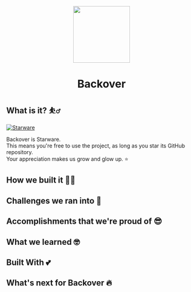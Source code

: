 
<p align='center'><img src='https://res.cloudinary.com/dguy8qpzi/image/upload/v1632501398/backoverLogo_wawqva.png' width="150" ></p>
<h1 align='center'> Backover</h1>
<p align='center'>

</p>

## What is it? ⛹️‍♂️



[![Starware](https://img.shields.io/badge/⭐-Starware-f5a91a?labelColor=black)](https://github.com/zepfietje/starware)

Backover is Starware.  
This means you're free to use the project, as long as you star its GitHub repository.  
Your appreciation makes us grow and glow up. ⭐






## How we built it 🧑‍💻


## Challenges we ran into 🥺


## Accomplishments that we're proud of 😎


## What we learned 🤓


## Built With 💕



## What's next for Backover 🔥






